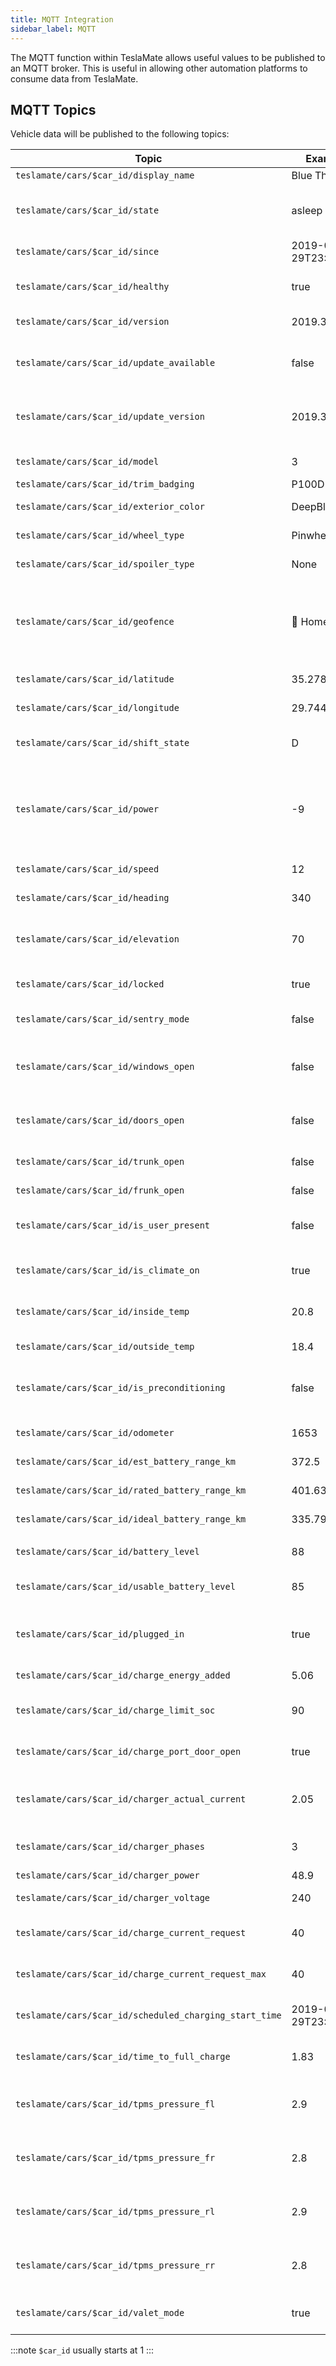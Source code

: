 ```yaml
---
title: MQTT Integration
sidebar_label: MQTT
---
```


The MQTT function within TeslaMate allows useful values to be published to an MQTT broker. This is useful in allowing other automation platforms to consume data from TeslaMate.

## MQTT Topics

Vehicle data will be published to the following topics:

| Topic                                                  | Example              | Description                                                                           |
|--------------------------------------------------------|----------------------|---------------------------------------------------------------------------------------|
| `teslamate/cars/$car_id/display_name`                  | Blue Thunder         | Vehicle Name                                                                          |
| `teslamate/cars/$car_id/state`                         | asleep               | Status of the vehicle (e.g. `online`, `asleep`, `charging`)                           |
| `teslamate/cars/$car_id/since`                         | 2019-02-29T23:00:07Z | Date of the last status change                                                        |
| `teslamate/cars/$car_id/healthy`                       | true                 | Health status of the logger for that vehicle                                          |
| `teslamate/cars/$car_id/version`                       | 2019.32.12.2         | Software Version                                                                      |
| `teslamate/cars/$car_id/update_available`              | false                | Indicates if a software update is available                                           |
| `teslamate/cars/$car_id/update_version`                | 2019.32.12.3         | Software version of the available update                                              |
|                                                        |                      |                                                                                       |
| `teslamate/cars/$car_id/model`                         | 3                    | Either "S", "3", "X" or "Y"                                                           |
| `teslamate/cars/$car_id/trim_badging`                  | P100D                | Trim badging                                                                          |
| `teslamate/cars/$car_id/exterior_color`                | DeepBlue             | The exterior color                                                                    |
| `teslamate/cars/$car_id/wheel_type`                    | Pinwheel18           | The wheel type                                                                        |
| `teslamate/cars/$car_id/spoiler_type`                  | None                 | The spoiler type                                                                      |
|                                                        |                      |                                                                                       |
| `teslamate/cars/$car_id/geofence`                      | 🏡 Home              | The name of the Geo-fence, if one exists at the current position                      |
|                                                        |                      |                                                                                       |
| `teslamate/cars/$car_id/latitude`                      | 35.278131            | Last reported car latitude                                                            |
| `teslamate/cars/$car_id/longitude`                     | 29.744801            | Last reported car longitude                                                           |
| `teslamate/cars/$car_id/shift_state`                   | D                    | Current/Last Shift State (D/N/R/P)                                                    |
| `teslamate/cars/$car_id/power`                         | -9                   | Current battery power in watts. Positive value on discharge, negative value on charge |
| `teslamate/cars/$car_id/speed`                         | 12                   | Current Speed in km/h                                                                 |
| `teslamate/cars/$car_id/heading`                       | 340                  | Last reported car direction                                                           |
| `teslamate/cars/$car_id/elevation`                     | 70                   | Current elevation above sea level in meters                                           |
|                                                        |                      |                                                                                       |
| `teslamate/cars/$car_id/locked`                        | true                 | Indicates if the car is locked                                                        |
| `teslamate/cars/$car_id/sentry_mode`                   | false                | Indicates if Sentry Mode is active                                                    |
| `teslamate/cars/$car_id/windows_open`                  | false                | Indicates if any of the windows are open                                              |
| `teslamate/cars/$car_id/doors_open`                    | false                | Indicates if any of the doors are open                                                |
| `teslamate/cars/$car_id/trunk_open`                    | false                | Indicates if the trunk is open                                                        |
| `teslamate/cars/$car_id/frunk_open`                    | false                | Indicates if the frunk is open                                                        |
| `teslamate/cars/$car_id/is_user_present`               | false                | Indicates if a user is present in the vehicle                                         |
|                                                        |                      |                                                                                       |
| `teslamate/cars/$car_id/is_climate_on`                 | true                 | Indicates if the climate control is on                                                |
| `teslamate/cars/$car_id/inside_temp`                   | 20.8                 | Inside Temperature in °C                                                              |
| `teslamate/cars/$car_id/outside_temp`                  | 18.4                 | Temperature in °C                                                                     |
| `teslamate/cars/$car_id/is_preconditioning`            | false                | Indicates if the vehicle is being preconditioned                                      |
|                                                        |                      |                                                                                       |
| `teslamate/cars/$car_id/odometer`                      | 1653                 | Car odometer in km                                                                    |
| `teslamate/cars/$car_id/est_battery_range_km`          | 372.5                | Estimated Range in km                                                                 |
| `teslamate/cars/$car_id/rated_battery_range_km`        | 401.63               | Rated Range in km                                                                     |
| `teslamate/cars/$car_id/ideal_battery_range_km`        | 335.79               | Ideal Range in km                                                                     |
|                                                        |                      |                                                                                       |
| `teslamate/cars/$car_id/battery_level`                 | 88                   | Battery Level Percentage                                                              |
| `teslamate/cars/$car_id/usable_battery_level`          | 85                   | Usable battery level percentage                                                       |
| `teslamate/cars/$car_id/plugged_in`                    | true                 | If car is currently plugged into a charger                                            |
| `teslamate/cars/$car_id/charge_energy_added`           | 5.06                 | Last added energy in kWh                                                              |
| `teslamate/cars/$car_id/charge_limit_soc`              | 90                   | Charge Limit Configured in Percentage                                                 |
| `teslamate/cars/$car_id/charge_port_door_open`         | true                 | Indicates if the charger door is open                                                 |
| `teslamate/cars/$car_id/charger_actual_current`        | 2.05                 | Current amperage supplied by charger                                                  |
| `teslamate/cars/$car_id/charger_phases`                | 3                    | Number of charger power phases (1-3)                                                  |
| `teslamate/cars/$car_id/charger_power`                 | 48.9                 | Charger Power                                                                         |
| `teslamate/cars/$car_id/charger_voltage`               | 240                  | Charger Voltage                                                                       |
| `teslamate/cars/$car_id/charge_current_request`        | 40                   | How many amps the car wants                                                           |
| `teslamate/cars/$car_id/charge_current_request_max`    | 40                   | How many amps the car can have                                                        |
| `teslamate/cars/$car_id/scheduled_charging_start_time` | 2019-02-29T23:00:07Z | Start time of the scheduled charge                                                    |
| `teslamate/cars/$car_id/time_to_full_charge`           | 1.83                 | Hours remaining to full charge                                                        |
| `teslamate/cars/$car_id/tpms_pressure_fl`              | 2.9                  | Tire pressure measure in BAR, front left tire                                         |
| `teslamate/cars/$car_id/tpms_pressure_fr`              | 2.8                  | Tire pressure measure in BAR, front right tire                                        |
| `teslamate/cars/$car_id/tpms_pressure_rl`              | 2.9                  | Tire pressure measure in BAR, rear left tire                                          |
| `teslamate/cars/$car_id/tpms_pressure_rr`              | 2.8                  | Tire pressure measure in BAR, rear right tire                                         |
| `teslamate/cars/$car_id/valet_mode`                    | true                 | Indicates id the valet mode is on                                                     |

:::note
`$car_id` usually starts at 1
:::
